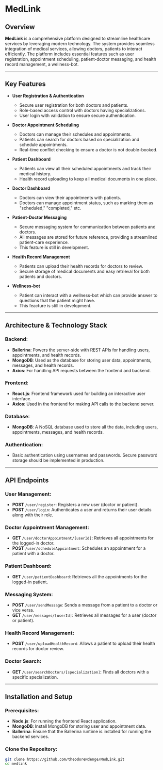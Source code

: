 # MedLink

## Overview

**MedLink** is a comprehensive platform designed to streamline healthcare services by leveraging modern technology. The system provides seamless integration of medical services, allowing doctors, patients to interact efficiently. The platform includes essential features such as user registration, appointment scheduling, patient-doctor messaging, and health record management, a wellness-bot.

---

## Key Features

- **User Registration & Authentication**
  - Secure user registration for both doctors and patients.
  - Role-based access control with doctors having specializations.
  - User login with validation to ensure secure authentication.

- **Doctor Appointment Scheduling**
  - Doctors can manage their schedules and appointments.
  - Patients can search for doctors based on specialization and schedule appointments.
  - Real-time conflict checking to ensure a doctor is not double-booked.

- **Patient Dashboard**
  - Patients can view all their scheduled appointments and track their medical history.
  - Health record uploading to keep all medical documents in one place.

- **Doctor Dashboard**
  - Doctors can view their appointments with patients.
  - Doctors can manage appointment status, such as marking them as "scheduled," "completed," etc.

- **Patient-Doctor Messaging**
  - Secure messaging system for communication between patients and doctors.
  - All messages are stored for future reference, providing a streamlined patient-care experience.
  - This feature is still in development.

- **Health Record Management**
  - Patients can upload their health records for doctors to review.
  - Secure storage of medical documents and easy retrieval for both patients and doctors.

- **Wellness-bot**
  - Patient can interact with a wellness-bot which can provide answer to questions that the patient might have.
  - This feacture is still in development. 

---

## Architecture & Technology Stack

### Backend:
- **Ballerina**: Powers the server-side with REST APIs for handling users, appointments, and health records.
- **MongoDB**: Used as the database for storing user data, appointments, messages, and health records.
- **Axios**: For handling API requests between the frontend and backend.

### Frontend:
- **React.js**: Frontend framework used for building an interactive user interface.
- **Axios**: Used in the frontend for making API calls to the backend server.

### Database:
- **MongoDB**: A NoSQL database used to store all the data, including users, appointments, messages, and health records.

### Authentication:
- Basic authentication using usernames and passwords. Secure password storage should be implemented in production.

---

## API Endpoints

### User Management:
- **POST** `/user/register`: Registers a new user (doctor or patient).
- **POST** `/user/login`: Authenticates a user and returns their user details along with their role.

### Doctor Appointment Management:
- **GET** `/user/doctorAppointment/[userId]`: Retrieves all appointments for the logged-in doctor.
- **POST** `/user/scheduleAppointment`: Schedules an appointment for a patient with a doctor.

### Patient Dashboard:
- **GET** `/user/patientDashboard`: Retrieves all the appointments for the logged-in patient.

### Messaging System:
- **POST** `/user/sendMessage`: Sends a message from a patient to a doctor or vice versa.
- **GET** `/user/messages/[userId]`: Retrieves all messages for a user (doctor or patient).

### Health Record Management:
- **POST** `/user/uploadHealthRecord`: Allows a patient to upload their health records for doctor review.

### Doctor Search:
- **GET** `/user/searchDoctors/[specialization]`: Finds all doctors with a specific specialization.

---

## Installation and Setup

### Prerequisites:
- **Node.js**: For running the frontend React application.
- **MongoDB**: Install MongoDB for storing user and appointment data.
- **Ballerina**: Ensure that the Ballerina runtime is installed for running the backend services.

### Clone the Repository:
```bash
git clone https://github.com/theodoreNdenge/MedLink.git
cd medlink
